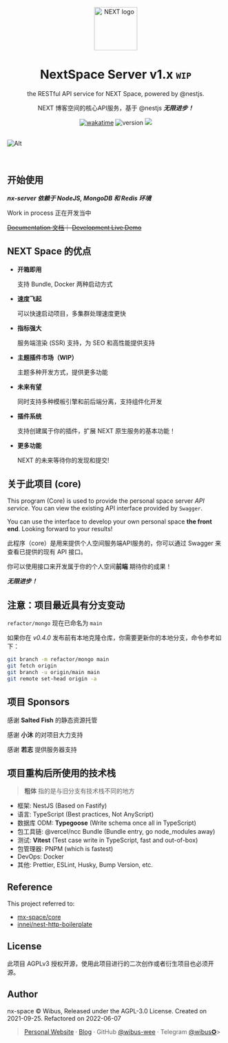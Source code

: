 <div align="center">
<a href="https://github.com/nx-space" target="_blank" rel="noopener noreferrer"><img width="100" src="https://avatars.githubusercontent.com/u/106414194" alt="NEXT logo"></a>
<h1>NextSpace Server v1.x <small><code>WIP</code></small></h1>
  <p>
  the RESTful API service for NEXT Space, powered by @nestjs. 
  </p>
  <p>
    NEXT 博客空间的核心API服务，基于 @nestjs <em><strong>无限进步！</strong></em>
  </p>
  <a href="https://wakatime.com/badge/github/nx-space/core"><img src="https://wakatime.com/badge/github/nx-space/core.svg" alt="wakatime"></a>
<img src="https://img.shields.io/github/package-json/v/nx-space/core" referrerpolicy="no-referrer" alt="version">
<a href="https://github.com/nx-space/core/actions/workflows/build.yml"><img src="https://github.com/nx-space/core/actions/workflows/build.yml/badge.svg"></a>
</div>



<br />

![Alt](https://repobeats.axiom.co/api/embed/c41f4aa5c6264c1db4ddd6c2120c0fca64dabcea.svg "Repobeats analytics image")

<br />


## 开始使用

**_nx-server 依赖于 NodeJS, MongoDB 和 Redis 环境_**

Work in process 正在开发当中

~~[Documentation 文档](https://nx-docs.iucky.cn)｜ [Development Live Demo](htttps://gs-server.vercel.app)~~


## NEXT Space 的优点

- **开箱即用**

  支持 Bundle, Docker 两种启动方式

- **速度飞起**

  可以快速启动项目，多集群处理速度更快

- **指标强大**

  服务端渲染 (SSR) 支持，为 SEO 和高性能提供支持

- **主题插件市场（WIP）**

  主题多种开发方式，提供更多功能

- **未来有望**

  同时支持多种模板引擎和前后端分离，支持组件化开发

- **插件系统**

  支持创建属于你的插件，扩展 NEXT 原生服务的基本功能！

- **更多功能**

  NEXT 的未来等待你的发现和提交!

## 关于此项目 (core)

This program (Core) is used to provide the personal space server *API service*. You can view the existing API interface provided by `Swagger`. 

You can use the interface to develop your own personal space **the front end**. Looking forward to your results!

此程序（core）是用来提供个人空间服务端API服务的，你可以通过 Swagger 来查看已提供的现有 API 接口。

你可以使用接口来开发属于你的个人空间**前端** 期待你的成果！

***无限进步！***

## 注意：项目最近具有分支变动

`refactor/mongo` 现在已命名为 `main`

如果你在 *v0.4.0* 发布前有本地克隆仓库，你需要更新你的本地分支，命令参考如下：

```bash
git branch -m refactor/mongo main
git fetch origin
git branch -u origin/main main
git remote set-head origin -a
```


## 项目 Sponsors

感谢 **Salted Fish**  的静态资源托管

感谢 **小沐** 的对项目大力支持

感谢 **若志** 提供服务器支持

## 项目重构后所使用的技术栈

> **粗体** 指的是与旧分支有技术栈不同的地方

- 框架: NestJS (Based on Fastify)
- 语言: TypeScript (Best practices, Not AnyScript)
- 数据库 ODM: **Typegoose** (Write schema once all in TypeScript)
- 包工具链: @vercel/ncc Bundle (Bundle entry, go node_modules away)
- 测试: **Vitest** (Test case write in TypeScript, fast and out-of-box)
- 包管理器: PNPM (which is fastest)
- DevOps: Docker
- 其他: Prettier, ESLint, Husky, Bump Version, etc.

## Reference

This project referred to: 

- [mx-space/core](https://github.com/mx-space/core)
- [innei/nest-http-boilerplate](https://github.com/Innei/nest-http-boilerplate)

## License

此项目 AGPLv3 授权开源，使用此项目进行的二次创作或者衍生项目也必须开源。

## Author

nx-space © Wibus, Released under the AGPL-3.0 License. Created on 2021-09-25. Refactored on 2022-06-07

> [Personal Website](http://iucky.cn/) · [Blog](https://blog.iucky.cn/) · GitHub [@wibus-wee](https://github.com/wibus-wee/) · Telegram [@wibus✪](https://t.me/wibus_wee)>